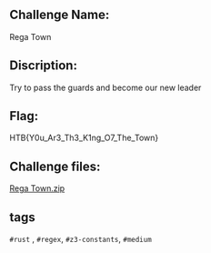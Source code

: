 Challenge Name: 
----------------------------
Rega Town

Discription: 
----------------------------
Try to pass the guards and become our new leader

Flag:
----------------------------
HTB{Y0u_Ar3_Th3_K1ng_O7_The_Town}

Challenge files:
----------------------------
[Rega Town.zip](https://github.com/YoungFlexerGR/challDev/files/11904542/Fast_Hands.zip)

tags
----------------------------
`#rust` , `#regex`, `#z3-constants`, `#medium`
